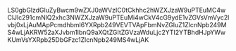 LS0gbGlzdGluZyBwcm9wZXJ0aWVzIC0tCkhhc2hWZXJzaW9uPTEuMC4wClJlc291cmNlQ2xhc3NWZXJzaW9uPTEuMi4wCkV4cG9ydE1vZGVsVmVyc2lvbj0xLjAuMApPcmdhbml6YXRpb249VEVTVApFbmNvZGluZ1ZlcnNpb249MS4wLjAKRW52aXJvbm1lbnQ9aXQtZGItZGVzaWduLjc2YTI2YTBhdHJpYWwKUmVsYXRpb25DbGFzc1ZlcnNpb249MS4wLjAK